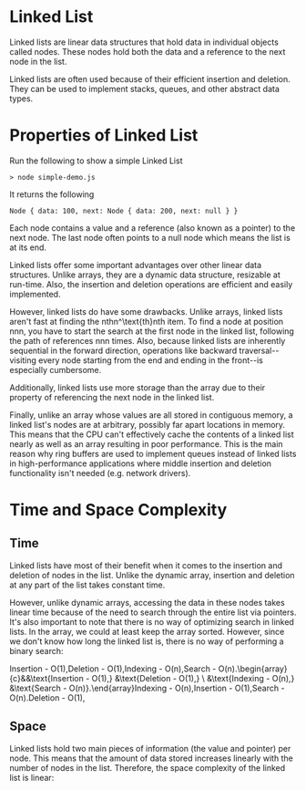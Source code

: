 # Linked List

Linked lists are linear data structures that hold data in individual objects called nodes. These nodes hold both the data and a reference to the next node in the list.

Linked lists are often used because of their efficient insertion and deletion. They can be used to implement stacks, queues, and other abstract data types.

# Properties of Linked List

Run the following to show a simple Linked List

```
> node simple-demo.js
```

It returns the following

```
Node { data: 100, next: Node { data: 200, next: null } }
```

Each node contains a value and a reference (also known as a pointer) to the next node. The last node often points to a null node which means the list is at its end.

Linked lists offer some important advantages over other linear data structures. Unlike arrays, they are a dynamic data structure, resizable at run-time. Also, the insertion and deletion operations are efficient and easily implemented.

However, linked lists do have some drawbacks. Unlike arrays, linked lists aren't fast at finding the nthn^\text{th}nth item. To find a node at position nnn, you have to start the search at the first node in the linked list, following the path of references nnn times. Also, because linked lists are inherently sequential in the forward direction, operations like backward traversal--visiting every node starting from the end and ending in the front--is especially cumbersome.

Additionally, linked lists use more storage than the array due to their property of referencing the next node in the linked list.

Finally, unlike an array whose values are all stored in contiguous memory, a linked list's nodes are at arbitrary, possibly far apart locations in memory. This means that the CPU can't effectively cache the contents of a linked list nearly as well as an array resulting in poor performance. This is the main reason why ring buffers are used to implement queues instead of linked lists in high-performance applications where middle insertion and deletion functionality isn't needed (e.g. network drivers).

# Time and Space Complexity

## Time

Linked lists have most of their benefit when it comes to the insertion and deletion of nodes in the list. Unlike the dynamic array, insertion and deletion at any part of the list takes constant time.

However, unlike dynamic arrays, accessing the data in these nodes takes linear time because of the need to search through the entire list via pointers. It's also important to note that there is no way of optimizing search in linked lists. In the array, we could at least keep the array sorted. However, since we don't know how long the linked list is, there is no way of performing a binary search:

Insertion - O(1),Deletion - O(1),Indexing - O(n),Search - O(n).\begin{array}{c}&&\text{Insertion - O(1),} &\text{Deletion - O(1),} \\ &\text{Indexing - O(n),} &\text{Search - O(n)}.\end{array}​Indexing - O(n),​Insertion - O(1),Search - O(n).​Deletion - O(1),

## Space

Linked lists hold two main pieces of information (the value and pointer) per node. This means that the amount of data stored increases linearly with the number of nodes in the list. Therefore, the space complexity of the linked list is linear:
